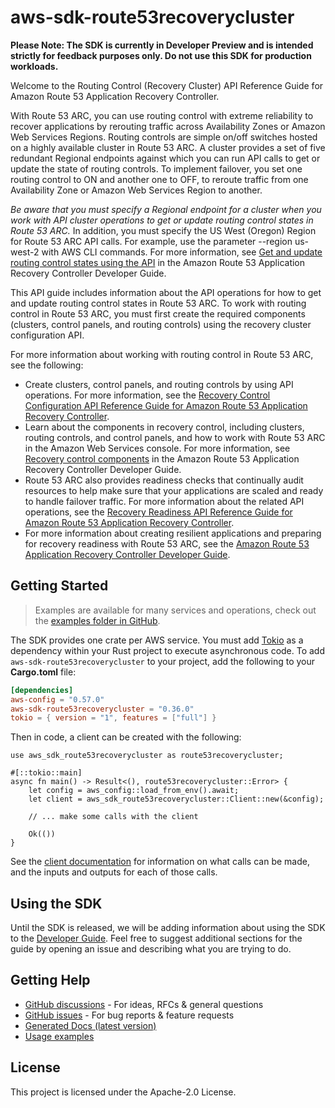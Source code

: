 # aws-sdk-route53recoverycluster

**Please Note: The SDK is currently in Developer Preview and is intended strictly for
feedback purposes only. Do not use this SDK for production workloads.**

Welcome to the Routing Control (Recovery Cluster) API Reference Guide for Amazon Route 53 Application Recovery Controller.

With Route 53 ARC, you can use routing control with extreme reliability to recover applications by rerouting traffic across Availability Zones or Amazon Web Services Regions. Routing controls are simple on/off switches hosted on a highly available cluster in Route 53 ARC. A cluster provides a set of five redundant Regional endpoints against which you can run API calls to get or update the state of routing controls. To implement failover, you set one routing control to ON and another one to OFF, to reroute traffic from one Availability Zone or Amazon Web Services Region to another.

_Be aware that you must specify a Regional endpoint for a cluster when you work with API cluster operations to get or update routing control states in Route 53 ARC._ In addition, you must specify the US West (Oregon) Region for Route 53 ARC API calls. For example, use the parameter --region us-west-2 with AWS CLI commands. For more information, see [Get and update routing control states using the API](https://docs.aws.amazon.com/r53recovery/latest/dg/routing-control.update.api.html) in the Amazon Route 53 Application Recovery Controller Developer Guide.

This API guide includes information about the API operations for how to get and update routing control states in Route 53 ARC. To work with routing control in Route 53 ARC, you must first create the required components (clusters, control panels, and routing controls) using the recovery cluster configuration API.

For more information about working with routing control in Route 53 ARC, see the following:
  - Create clusters, control panels, and routing controls by using API operations. For more information, see the [Recovery Control Configuration API Reference Guide for Amazon Route 53 Application Recovery Controller](https://docs.aws.amazon.com/recovery-cluster/latest/api/).
  - Learn about the components in recovery control, including clusters, routing controls, and control panels, and how to work with Route 53 ARC in the Amazon Web Services console. For more information, see [Recovery control components](https://docs.aws.amazon.com/r53recovery/latest/dg/introduction-components.html#introduction-components-routing) in the Amazon Route 53 Application Recovery Controller Developer Guide.
  - Route 53 ARC also provides readiness checks that continually audit resources to help make sure that your applications are scaled and ready to handle failover traffic. For more information about the related API operations, see the [Recovery Readiness API Reference Guide for Amazon Route 53 Application Recovery Controller](https://docs.aws.amazon.com/recovery-readiness/latest/api/).
  - For more information about creating resilient applications and preparing for recovery readiness with Route 53 ARC, see the [Amazon Route 53 Application Recovery Controller Developer Guide](https://docs.aws.amazon.com/r53recovery/latest/dg/).

## Getting Started

> Examples are available for many services and operations, check out the
> [examples folder in GitHub](https://github.com/awslabs/aws-sdk-rust/tree/main/examples).

The SDK provides one crate per AWS service. You must add [Tokio](https://crates.io/crates/tokio)
as a dependency within your Rust project to execute asynchronous code. To add `aws-sdk-route53recoverycluster` to
your project, add the following to your **Cargo.toml** file:

```toml
[dependencies]
aws-config = "0.57.0"
aws-sdk-route53recoverycluster = "0.36.0"
tokio = { version = "1", features = ["full"] }
```

Then in code, a client can be created with the following:

```rust,no_run
use aws_sdk_route53recoverycluster as route53recoverycluster;

#[::tokio::main]
async fn main() -> Result<(), route53recoverycluster::Error> {
    let config = aws_config::load_from_env().await;
    let client = aws_sdk_route53recoverycluster::Client::new(&config);

    // ... make some calls with the client

    Ok(())
}
```

See the [client documentation](https://docs.rs/aws-sdk-route53recoverycluster/latest/aws_sdk_route53recoverycluster/client/struct.Client.html)
for information on what calls can be made, and the inputs and outputs for each of those calls.

## Using the SDK

Until the SDK is released, we will be adding information about using the SDK to the
[Developer Guide](https://docs.aws.amazon.com/sdk-for-rust/latest/dg/welcome.html). Feel free to suggest
additional sections for the guide by opening an issue and describing what you are trying to do.

## Getting Help

* [GitHub discussions](https://github.com/awslabs/aws-sdk-rust/discussions) - For ideas, RFCs & general questions
* [GitHub issues](https://github.com/awslabs/aws-sdk-rust/issues/new/choose) - For bug reports & feature requests
* [Generated Docs (latest version)](https://awslabs.github.io/aws-sdk-rust/)
* [Usage examples](https://github.com/awslabs/aws-sdk-rust/tree/main/examples)

## License

This project is licensed under the Apache-2.0 License.

